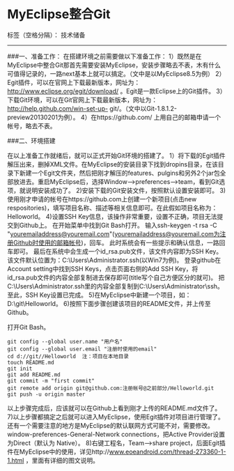 # MyEclipse整合Git

标签（空格分隔）： 技术储备

---

###一、准备工作：
  在搭建环境之前需要做以下准备工作：
  1）既然是在MyEclipse中整合Git那首先需要安装MyEclipse，安装步骤略去不表，木有什么可值得记录的，一路next基本上就可以搞定。（文中是以MyEclipse8.5为例）
  2）Egit插件，可以在官网上下载最新版本，网址为：http://www.eclipse.org/egit/download/ 。Egit是一款Eclipse上的Git插件。
          3）下载Git环境，可以在Git官网上下载最新版本，网址为：http://help.github.com/win-set-up- git/。（文中以Git-1.8.1.2-preview20130201为例）。
          4）在https://github.com/ 上用自己的邮箱申请一个帐号，略去不表。
          
###二、环境搭建
    
 在以上准备工作就绪后，就可以正式开始Git环境的搭建了。
 1）将下载的Egit插件解压出来，删掉XML文件。在MyEclipse的安装目录下找到dropins目录，在该目录下新建一个Egit文件夹，然后把刚才解压的features、pulgins和另外2个jar包全部放进去。重启MyEclipse后，选择Window-->preferences-->team，看到Git选项，就说明安装成功了。
    2)安装下载的Git安装文件，按照默认设置安装即可。
    3)使用刚才申请的帐号在https://github.com上创建一个新项目(点击new respositories)，填写项目名称、描述等相关信息即可。在此假如项目名称为：Helloworld。
    4)设置SSH Key信息，该操作非常重要，设置不正确，项目无法提交到Github上。
在开始菜单中找到Git Bash打开。
输入ssh-keygen -t rsa -C "youremailaddress@youremail.com"(youremailaddress@youremail.com为注册Github时使用的邮箱帐号)，回车。
此时系统会有一些提示和确认信息，一路回车即可。
最后在系统中会生成一个id_rsa.pub文件，该文件内容即为SSH Key。该文件默认位置为：C:\Users\Administrator\.ssh(以Win7为例)。
登录github在Account setting中找到SSH Keys，点击页面右侧的Add SSH Key，将id_rsa.pub文件的内容全部复制进去保存即可(title写个自己方便区分的就可)。
把C:\Users\Administrator\.ssh里的内容全部复制到C:\Users\Administrator\ssh。
至此，SSH Key设置已完成。
      5)在MyEclipse中新建一个项目，如：D:\git\Helloworld。
      6)按照下面步骤创建该项目的README文件，并上传至Github。

打开Git Bash。
```
git config --global user.name "用户名"  
git config --global user.email "注册时使用的email"  
cd d://git//Helloworld  注：项目在本地目录  
touch README.md  
git init  
git add README.md  
git commit -m "first commit"  
git remote add origin git@github.com:注册帐号@之前部分/Helloworld.git  
git push -u origin master  
```

以上步骤完成后，应该就可以在Github上看到刚才上传的README.md文件了。
7)以上步骤都搞定之后就可以进入MyEclipse，使用Egit插件对项目进行管理了。
还有一个需要注意的地方是MyEclipse的默认联网方式可能不对，需要修改。
window-preferences-General-Network connections，把Active Provider设置为Direct（默认为 Native）。
8)右键工程名，Team-->share project，后面Egit插件在MyEclipse中的使用，详见http://www.eoeandroid.com/thread-273360-1-1.html ，里面有详细的图文说明。




